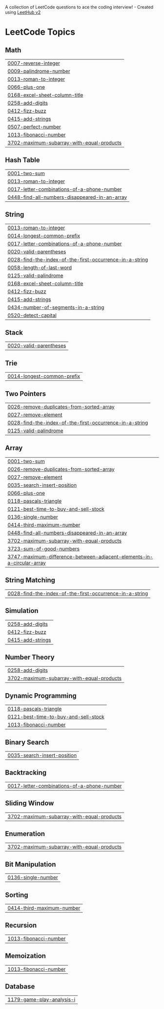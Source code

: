 A collection of LeetCode questions to ace the coding interview! - Created using [LeetHub v2](https://github.com/arunbhardwaj/LeetHub-2.0)
<!---LeetCode Topics Start-->
# LeetCode Topics
## Math
|  |
| ------- |
| [0007-reverse-integer](https://github.com/niteshsahu48/leetcode/tree/master/0007-reverse-integer) |
| [0009-palindrome-number](https://github.com/niteshsahu48/leetcode/tree/master/0009-palindrome-number) |
| [0013-roman-to-integer](https://github.com/niteshsahu48/leetcode/tree/master/0013-roman-to-integer) |
| [0066-plus-one](https://github.com/niteshsahu48/leetcode/tree/master/0066-plus-one) |
| [0168-excel-sheet-column-title](https://github.com/niteshsahu48/leetcode/tree/master/0168-excel-sheet-column-title) |
| [0258-add-digits](https://github.com/niteshsahu48/leetcode/tree/master/0258-add-digits) |
| [0412-fizz-buzz](https://github.com/niteshsahu48/leetcode/tree/master/0412-fizz-buzz) |
| [0415-add-strings](https://github.com/niteshsahu48/leetcode/tree/master/0415-add-strings) |
| [0507-perfect-number](https://github.com/niteshsahu48/leetcode/tree/master/0507-perfect-number) |
| [1013-fibonacci-number](https://github.com/niteshsahu48/leetcode/tree/master/1013-fibonacci-number) |
| [3702-maximum-subarray-with-equal-products](https://github.com/niteshsahu48/leetcode/tree/master/3702-maximum-subarray-with-equal-products) |
## Hash Table
|  |
| ------- |
| [0001-two-sum](https://github.com/niteshsahu48/leetcode/tree/master/0001-two-sum) |
| [0013-roman-to-integer](https://github.com/niteshsahu48/leetcode/tree/master/0013-roman-to-integer) |
| [0017-letter-combinations-of-a-phone-number](https://github.com/niteshsahu48/leetcode/tree/master/0017-letter-combinations-of-a-phone-number) |
| [0448-find-all-numbers-disappeared-in-an-array](https://github.com/niteshsahu48/leetcode/tree/master/0448-find-all-numbers-disappeared-in-an-array) |
## String
|  |
| ------- |
| [0013-roman-to-integer](https://github.com/niteshsahu48/leetcode/tree/master/0013-roman-to-integer) |
| [0014-longest-common-prefix](https://github.com/niteshsahu48/leetcode/tree/master/0014-longest-common-prefix) |
| [0017-letter-combinations-of-a-phone-number](https://github.com/niteshsahu48/leetcode/tree/master/0017-letter-combinations-of-a-phone-number) |
| [0020-valid-parentheses](https://github.com/niteshsahu48/leetcode/tree/master/0020-valid-parentheses) |
| [0028-find-the-index-of-the-first-occurrence-in-a-string](https://github.com/niteshsahu48/leetcode/tree/master/0028-find-the-index-of-the-first-occurrence-in-a-string) |
| [0058-length-of-last-word](https://github.com/niteshsahu48/leetcode/tree/master/0058-length-of-last-word) |
| [0125-valid-palindrome](https://github.com/niteshsahu48/leetcode/tree/master/0125-valid-palindrome) |
| [0168-excel-sheet-column-title](https://github.com/niteshsahu48/leetcode/tree/master/0168-excel-sheet-column-title) |
| [0412-fizz-buzz](https://github.com/niteshsahu48/leetcode/tree/master/0412-fizz-buzz) |
| [0415-add-strings](https://github.com/niteshsahu48/leetcode/tree/master/0415-add-strings) |
| [0434-number-of-segments-in-a-string](https://github.com/niteshsahu48/leetcode/tree/master/0434-number-of-segments-in-a-string) |
| [0520-detect-capital](https://github.com/niteshsahu48/leetcode/tree/master/0520-detect-capital) |
## Stack
|  |
| ------- |
| [0020-valid-parentheses](https://github.com/niteshsahu48/leetcode/tree/master/0020-valid-parentheses) |
## Trie
|  |
| ------- |
| [0014-longest-common-prefix](https://github.com/niteshsahu48/leetcode/tree/master/0014-longest-common-prefix) |
## Two Pointers
|  |
| ------- |
| [0026-remove-duplicates-from-sorted-array](https://github.com/niteshsahu48/leetcode/tree/master/0026-remove-duplicates-from-sorted-array) |
| [0027-remove-element](https://github.com/niteshsahu48/leetcode/tree/master/0027-remove-element) |
| [0028-find-the-index-of-the-first-occurrence-in-a-string](https://github.com/niteshsahu48/leetcode/tree/master/0028-find-the-index-of-the-first-occurrence-in-a-string) |
| [0125-valid-palindrome](https://github.com/niteshsahu48/leetcode/tree/master/0125-valid-palindrome) |
## Array
|  |
| ------- |
| [0001-two-sum](https://github.com/niteshsahu48/leetcode/tree/master/0001-two-sum) |
| [0026-remove-duplicates-from-sorted-array](https://github.com/niteshsahu48/leetcode/tree/master/0026-remove-duplicates-from-sorted-array) |
| [0027-remove-element](https://github.com/niteshsahu48/leetcode/tree/master/0027-remove-element) |
| [0035-search-insert-position](https://github.com/niteshsahu48/leetcode/tree/master/0035-search-insert-position) |
| [0066-plus-one](https://github.com/niteshsahu48/leetcode/tree/master/0066-plus-one) |
| [0118-pascals-triangle](https://github.com/niteshsahu48/leetcode/tree/master/0118-pascals-triangle) |
| [0121-best-time-to-buy-and-sell-stock](https://github.com/niteshsahu48/leetcode/tree/master/0121-best-time-to-buy-and-sell-stock) |
| [0136-single-number](https://github.com/niteshsahu48/leetcode/tree/master/0136-single-number) |
| [0414-third-maximum-number](https://github.com/niteshsahu48/leetcode/tree/master/0414-third-maximum-number) |
| [0448-find-all-numbers-disappeared-in-an-array](https://github.com/niteshsahu48/leetcode/tree/master/0448-find-all-numbers-disappeared-in-an-array) |
| [3702-maximum-subarray-with-equal-products](https://github.com/niteshsahu48/leetcode/tree/master/3702-maximum-subarray-with-equal-products) |
| [3723-sum-of-good-numbers](https://github.com/niteshsahu48/leetcode/tree/master/3723-sum-of-good-numbers) |
| [3747-maximum-difference-between-adjacent-elements-in-a-circular-array](https://github.com/niteshsahu48/leetcode/tree/master/3747-maximum-difference-between-adjacent-elements-in-a-circular-array) |
## String Matching
|  |
| ------- |
| [0028-find-the-index-of-the-first-occurrence-in-a-string](https://github.com/niteshsahu48/leetcode/tree/master/0028-find-the-index-of-the-first-occurrence-in-a-string) |
## Simulation
|  |
| ------- |
| [0258-add-digits](https://github.com/niteshsahu48/leetcode/tree/master/0258-add-digits) |
| [0412-fizz-buzz](https://github.com/niteshsahu48/leetcode/tree/master/0412-fizz-buzz) |
| [0415-add-strings](https://github.com/niteshsahu48/leetcode/tree/master/0415-add-strings) |
## Number Theory
|  |
| ------- |
| [0258-add-digits](https://github.com/niteshsahu48/leetcode/tree/master/0258-add-digits) |
| [3702-maximum-subarray-with-equal-products](https://github.com/niteshsahu48/leetcode/tree/master/3702-maximum-subarray-with-equal-products) |
## Dynamic Programming
|  |
| ------- |
| [0118-pascals-triangle](https://github.com/niteshsahu48/leetcode/tree/master/0118-pascals-triangle) |
| [0121-best-time-to-buy-and-sell-stock](https://github.com/niteshsahu48/leetcode/tree/master/0121-best-time-to-buy-and-sell-stock) |
| [1013-fibonacci-number](https://github.com/niteshsahu48/leetcode/tree/master/1013-fibonacci-number) |
## Binary Search
|  |
| ------- |
| [0035-search-insert-position](https://github.com/niteshsahu48/leetcode/tree/master/0035-search-insert-position) |
## Backtracking
|  |
| ------- |
| [0017-letter-combinations-of-a-phone-number](https://github.com/niteshsahu48/leetcode/tree/master/0017-letter-combinations-of-a-phone-number) |
## Sliding Window
|  |
| ------- |
| [3702-maximum-subarray-with-equal-products](https://github.com/niteshsahu48/leetcode/tree/master/3702-maximum-subarray-with-equal-products) |
## Enumeration
|  |
| ------- |
| [3702-maximum-subarray-with-equal-products](https://github.com/niteshsahu48/leetcode/tree/master/3702-maximum-subarray-with-equal-products) |
## Bit Manipulation
|  |
| ------- |
| [0136-single-number](https://github.com/niteshsahu48/leetcode/tree/master/0136-single-number) |
## Sorting
|  |
| ------- |
| [0414-third-maximum-number](https://github.com/niteshsahu48/leetcode/tree/master/0414-third-maximum-number) |
## Recursion
|  |
| ------- |
| [1013-fibonacci-number](https://github.com/niteshsahu48/leetcode/tree/master/1013-fibonacci-number) |
## Memoization
|  |
| ------- |
| [1013-fibonacci-number](https://github.com/niteshsahu48/leetcode/tree/master/1013-fibonacci-number) |
## Database
|  |
| ------- |
| [1179-game-play-analysis-i](https://github.com/niteshsahu48/leetcode/tree/master/1179-game-play-analysis-i) |
<!---LeetCode Topics End-->
